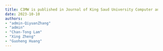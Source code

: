 ```yaml
---
title: C3MW is published in Journal of King Saud University Computer and Information Sciences [JCR Q1]
date: 2023-10-10
authors: 
- "admin-QiyuanZhang"
- "admin"
- "Chan-Tong Lam"
- "Xing Zheng"
- "Guoheng Huang"
---
```

<!--more-->
